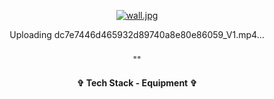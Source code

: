 <div align="center"> 

[![wall.jpg](https://i.postimg.cc/rmTTzDr1/wall.jpg)](https://postimg.cc/kVTzpXwG)


Uploading dc7e7446d465932d89740a8e80e86059_V1.mp4…
 





<h3 align="center">  </h3>
<p align="center"> "" </p>
<p align="center">  </p>








<h4 align="center"> ✞ Tech Stack - Equipment ✞ </h4>
<p align="center">
  <a href="https://skillicons.dev%22%3E/
    <img src="https://skillicons.dev/icons?i=discord,unity,godot&perline=14" />

  </a>
</p>
</div>
